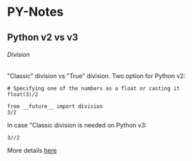 # PY-Notes

## Python v2 vs v3

###### Division

"Classic" division vs "True" division. 
Two option for Python v2:
```
# Specifying one of the numbers as a float or casting it 
float(3)/2
```
```
from __future__ import division
3/2
```
In case "Classic division is needed on Python v3:
```
3//2
```
More details [here](http://sebastianraschka.com/Articles/2014_python_2_3_key_diff.html)
